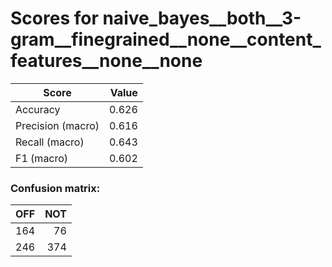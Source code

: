 # Scores for naive_bayes__both__3-gram__finegrained__none__content_features__none__none
|      Score      |Value|
|-----------------|----:|
|Accuracy         |0.626|
|Precision (macro)|0.616|
|Recall (macro)   |0.643|
|F1 (macro)       |0.602|

### Confusion matrix:
|OFF|NOT|
|--:|--:|
|164| 76|
|246|374|

